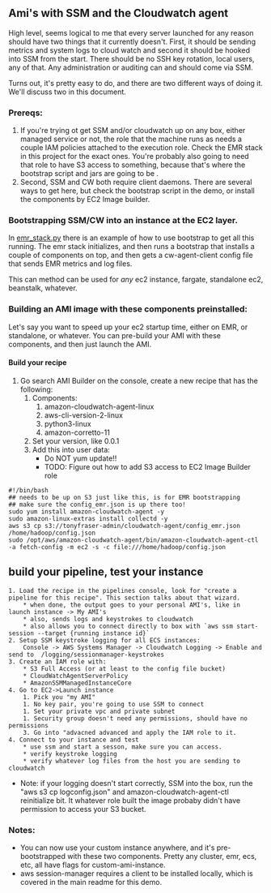 ## Ami's with SSM and the Cloudwatch agent   
High level, seems logical to me that every server launched for any reason should have two things that it currently doesn't. First, it should be sending metrics and system logs to cloud watch and second it should be hooked into SSM from the start. There should be no SSH key rotation, local users, any of that. Any administration or auditing can and should come via SSM.

Turns out, it's pretty easy to do, and there are two different ways of doing it. 
We'll discuss two in this document.

### Prereqs:
1. If you're trying ot get SSM and/or cloudwatch up on any box, either managed service or not, the role that the machine runs as needs a couple IAM policies attached to the execution role. Check the EMR stack in this project for the exact ones. You're probably also going to need that role to have S3 access to something, because that's where the bootstrap script and jars are going to be .
1. Second, SSM and CW both require client daemons. There are several ways to get here, but check the bootstrap script in the demo, or install the components by EC2 Image builder.


### Bootstrapping SSM/CW into an instance at the EC2 layer. 
In [emr_stack.py](../stacks/emr_stack.py) there is an example of how to use bootstrap to get all this running. The emr stack initializes, and then runs a bootstrap that installs a couple of components on top, and then gets a cw-agent-client config file that sends EMR metrics and log files.

This can method can be used for _any_ ec2 instance, fargate, standalone ec2, beanstalk, whatever. 

### Building an AMI image with these components preinstalled:
Let's say you want to speed up your ec2 startup time, either on EMR, or standalone, or whatever. You can pre-build your AMI with these components, and then just launch the AMI.

#### Build your recipe

1. Go search AMI Builder on the console, create a new recipe that has the following:
    1. Components:
        1. amazon-cloudwatch-agent-linux
        1. aws-cli-version-2-linux
        1. python3-linux
        1. amazon-corretto-11
    1. Set your version, like 0.0.1
    1. Add this into user data: 
        * Do NOT yum update!!
        * TODO: Figure out how to add S3 access to EC2 Image Builder role

```
#!/bin/bash
## needs to be up on S3 just like this, is for EMR bootstrapping
## make sure the config_emr.json is up there too! 
sudo yum install amazon-cloudwatch-agent -y
sudo amazon-linux-extras install collectd -y
aws s3 cp s3://tonyfraser-admin/cloudwatch-agent/config_emr.json /home/hadoop/config.json
sudo /opt/aws/amazon-cloudwatch-agent/bin/amazon-cloudwatch-agent-ctl -a fetch-config -m ec2 -s -c file:///home/hadoop/config.json

```

## build your pipeline, test your instance
    1. Load the recipe in the pipelines console, look for "create a pipeline for this recipe". This section talks about that wizard.
        * when done, the output goes to your personal AMI's, like in launch instance -> My AMI's
        * also, sends logs and keystrokes to cloudwatch
        * also allows you to connect directly to box with `aws ssm start-session --target {running instance id}`
    2. Setup SSM keystroke logging for all ECS instances:
        Console -> AWS Systems Manager -> Cloudwatch Logging -> Enable and send to  /logging/sessionmanager-keystrokes
    3. Create an IAM role with:
        * S3 Full Access (or at least to the config file bucket)
        * CloudWatchAgentServerPolicy
        * AmazonSSMManagedInstanceCore
    4. Go to EC2->Launch instance
        1. Pick you "my AMI"
        1. No key pair, you're going to use SSM to connect
        1. Set your private vpc and private subnet
        1. Security group doesn't need any permissions, should have no permissions
        3. Go into "advacned advanced and apply the IAM role to it.    
    4. Connect to your instance and test
        * use ssm and start a sesson, make sure you can access.
        * verify keystroke logging
        * verify whatever log files from the host you are sending to cloudwatch
      
* Note: if your logging doesn't start correctly, SSM into the box, run the "aws s3 cp logconfig.json" and amazon-cloudwatch-agent-ctl reinitialize bit. It whatever role built the image probaby didn't have permission to access your S3 bucket. 

### Notes: 
* You can now use your custom instance anywhere, and it's pre-bootstrapped with these two components. Pretty any cluster, emr, ecs, etc, all have flags for custom-ami-instance. 
* aws session-manager requires a client to be installed locally, which is covered in the main readme for this demo.

